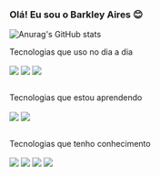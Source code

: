 ### Olá! Eu sou o Barkley Aires 😊

![Anurag's GitHub stats](https://github-readme-stats.vercel.app/api?username=anuraghazra&show_icons=true&theme=radical)

Tecnologias que uso no dia a dia
<div style="display: inline_block">
   <img align="center" alt"Figma" src="https://img.shields.io/badge/Figma-F24E1E?style=for-the-badge&logo=figma&logoColor=white" />
   <img align="center" alt"canva" src="https://img.shields.io/badge/Canva-%2300C4CC.svg?&style=for-the-badge&logo=Canva&logoColor=white" />
   <img align="center" alt"trello" src="https://img.shields.io/badge/Jira-0052CC?style=for-the-badge&logo=Jira&logoColor=white" />
</div><br/>

Tecnologias que estou aprendendo
<div style="display: inline_block">
   <img align="center" alt"dart" src="https://img.shields.io/badge/Dart-0175C2?style=for-the-badge&logo=dart&logoColor=white" />
  <img align="center" alt"flutter" src="https://img.shields.io/badge/Flutter-02569B?style=for-the-badge&logo=flutter&logoColor=white" />
 
</div><br/>

Tecnologias que tenho conhecimento
<div style="display: inline_block">
  <img align="center" alt"html-5" src="https://img.shields.io/badge/HTML5-E34F26?style=for-the-badge&logo=html5&logoColor=white" />
  <img align="center" alt"CSS" src="https://img.shields.io/badge/CSS-239120?&style=for-the-badge&logo=css3&logoColor=white" />
  <img align="center" alt"java" src="https://img.shields.io/badge/Java-ED8B00?style=for-the-badge&logo=openjdk&logoColor=white" />
  <img align="center" alt"angular" src="https://img.shields.io/badge/Angular-DD0031?style=for-the-badge&logo=angular&logoColor=white" />
 
</div>

